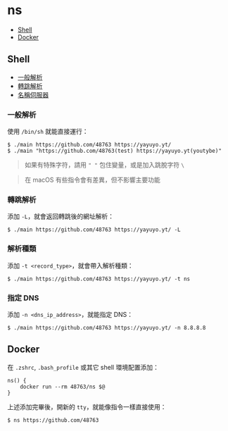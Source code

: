 # ns 

- [Shell](#Shell)
- [Docker](#Docker)

## Shell

- [一般解析](#一般解析)
- [轉跳解析](#轉跳解析)
- [名稱伺服器](#名稱伺服器)

### 一般解析 

使用 `/bin/sh` 就能直接運行：

```
$ ./main https://github.com/48763 https://yayuyo.yt/
$ ./main "https://github.com/48763(test) https://yayuyo.yt(youtybe)"
```

> 如果有特殊字符，請用 `" "` 包住變量，或是加入跳脫字符 `\`

> 在 macOS 有些指令會有差異，但不影響主要功能

### 轉跳解析

添加 `-L`，就會返回轉跳後的網址解析：

```
$ ./main https://github.com/48763 https://yayuyo.yt/ -L
```

### 解析種類

添加 `-t <record_type>`，就會帶入解析種類：

```
$ ./main https://github.com/48763 https://yayuyo.yt/ -t ns
```

### 指定 DNS

添加 `-n <dns_ip_address>`，就能指定 DNS：

```
$ ./main https://github.com/48763 https://yayuyo.yt/ -n 8.8.8.8
```

## Docker

在 `.zshrc`, `.bash_profile` 或其它 shell 環境配置添加：

```
ns() {
    docker run --rm 48763/ns $@
}
```

上述添加完畢後，開新的 `tty`，就能像指令一樣直接使用：

```
$ ns https://github.com/48763
```
